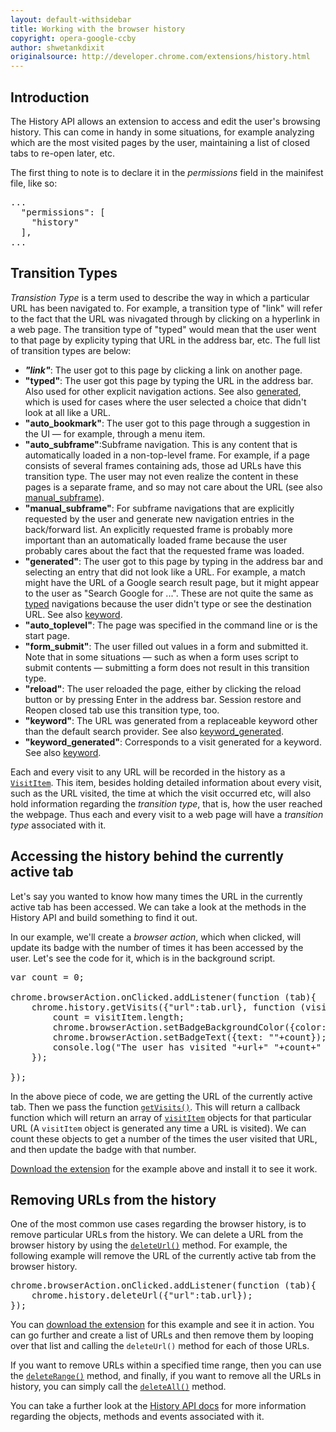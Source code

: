 ```yaml
---
layout: default-withsidebar
title: Working with the browser history
copyright: opera-google-ccby
author: shwetankdixit
originalsource: http://developer.chrome.com/extensions/history.html
---
```


## Introduction
The History API allows an extension to access and edit the user's browsing history. This can come in handy in some situations, for example analyzing which are the most visited pages by the user, maintaining a list of closed tabs to re-open later, etc. 

The first thing to note is to declare it in the *permissions* field in the mainifest file, like so:

<pre class="prettyprint">...
  "permissions": [
    "history"
  ],
...
</pre>

## Transition Types

*Transistion Type* is a term used to describe the way in which a particular URL has been navigated to. For example, a transition type of "link" will refer to the fact that the URL was nivagated through by clicking on a hyperlink in a web page. The transition type of "typed" would mean that the user went to that page by explicity typing that URL in the address bar, etc. The full list of transition types are below:

* ***"link"***: The user got to this page by clicking a link on another page.
* **"typed"**: The user got this page by typing the URL in the address bar. Also used for other explicit navigation actions. See also [generated](history.html#tt_generated), which is used for cases where the user selected a choice that didn't look at all like a URL.
* **"auto_bookmark"**: The user got to this page through a suggestion in the UI — for example, through a menu item.
* **"auto_subframe"**:Subframe navigation. This is any content that is automatically loaded in a non-top-level frame. For example, if a page consists of several frames containing ads, those ad URLs have this transition type. The user may not even realize the content in these pages is a separate frame, and so may not care about the URL (see also [manual_subframe](history.html#tt_manual_subframe)).
* **"manual_subframe"**: For subframe navigations that are explicitly requested by the user and generate new navigation entries in the back/forward list. An explicitly requested frame is probably more important than an automatically loaded frame because the user probably cares about the fact that the requested frame was loaded.
* **"generated"**: The user got to this page by typing in the address bar and selecting an entry that did not look like a URL. For example, a match might have the URL of a Google search result page, but it might appear to the user as "Search Google for ...". These are not quite the same as [typed](history.html#tt_typed) navigations because the user didn't type or see the destination URL. See also [keyword](history.html#tt_keyword).
* **"auto_toplevel"**: The page was specified in the command line or is the start page.
* **"form_submit"**: The user filled out values in a form and submitted it. Note that in some situations — such as when a form uses script to submit contents — submitting a form does not result in this transition type.
* **"reload"**: The user reloaded the page, either by clicking the reload button or by pressing Enter in the address bar. Session restore and Reopen closed tab use this transition type, too. 
* **"keyword"**:  The URL was generated from a replaceable keyword other than the default search provider. See also [keyword_generated](history.html#tt_keyword_generated).
* **"keyword_generated"**:  Corresponds to a visit generated for a keyword. See also [keyword](history.html#tt_keyword).

Each and every visit to any URL will be recorded in the history as a [`VisitItem`](history.html#type-VisitItem). This item, besides holding detailed information about every visit, such as the URL visited, the time at which the visit occurred etc, will also hold information regarding the *transition type*, that is, how the user reached the webpage. Thus each and every visit to a web page will have a *transition type* associated with it.


## Accessing the history behind the currently active tab

Let's say you wanted to know how many times the URL in the currently active tab has been accessed. We can take a look at the methods in the History API and build something to find it out. 

In our example, we'll create a *browser action*, which when clicked, will update its badge with the number of times it has been accessed by the user. Let's see the code for it, which is in the background script. 

<pre class="prettyprint">var count = 0;

chrome.browserAction.onClicked.addListener(function (tab){
	chrome.history.getVisits({"url":tab.url}, function (visitItem) {
		count = visitItem.length;
		chrome.browserAction.setBadgeBackgroundColor({color: "#ff0000"});
		chrome.browserAction.setBadgeText({text: ""+count});
		console.log("The user has visited "+url+" "+count+" times.");
	});
	
});</pre>

In the above piece of code, we are getting the URL of the currently active tab. Then we pass the function [`getVisits()`](history.html#method-getVisits). This will return a callback function which will return an array of [`visitItem`](history.html#type-VisitItem) objects for that particular URL (A `visitItem` object is generated any time a URL is visited). We can count these objects to get a number of the times the user visited that URL, and then update the badge with that number.

[Download the extension](/samples/HistoryAPI-1.nex) for the example above and install it to see it work.

## Removing URLs from the history 

One of the most common use cases regarding the browser history, is to remove particular URLs from the history. We can delete a URL from the browser history by using the [`deleteUrl()`](history.html#method-deleteUrl) method. For example, the following example will remove the URL of the currently active tab from the browser history.

<pre class="prettyprint">chrome.browserAction.onClicked.addListener(function (tab){		
	chrome.history.deleteUrl({"url":tab.url});
});</pre>

You can [download the extension](/samples/HistoryAPI-2.nex) for this example and see it in action. You can go further and create a list of URLs and then remove them by looping over that list and calling the `deleteUrl()` method for each of those URLs.

If you want to remove URLs within a specified time range, then you can use the [`deleteRange()`](history.html#method-deleteRange) method, and finally, if you want to remove all the URLs in history, you can simply call the [`deleteAll()`](history.html#method-deleteAll) method. 

You can take a further look at the [History API docs](history.html) for more information regarding the objects, methods and events associated with it. 